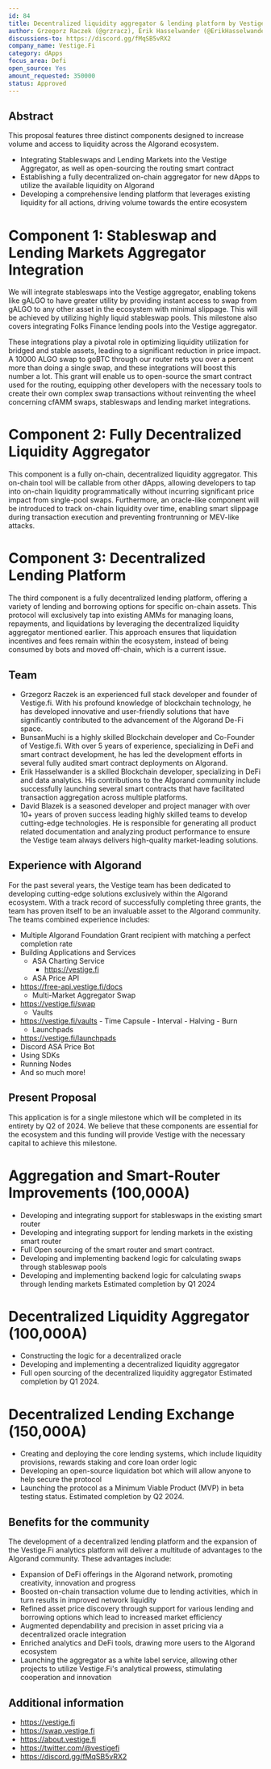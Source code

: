 ```yaml
---
id: 84
title: Decentralized liquidity aggregator & lending platform by Vestige
author: Grzegorz Raczek (@grzracz), Erik Hasselwander (@ErikHasselwander), Mariano Dominguez (@BunsanMuchi), David Blazek (@Zykoz)
discussions-to: https://discord.gg/fMqSB5vRX2
company_name: Vestige.Fi
category: dApps
focus_area: Defi
open_source: Yes
amount_requested: 350000
status: Approved
---
```


## Abstract
This proposal features three distinct components designed to increase volume and access to liquidity across the Algorand ecosystem. 
- Integrating Stableswaps and Lending Markets into the Vestige Aggregator, as well as open-sourcing the routing smart contract
- Establishing a fully decentralized on-chain aggregator for new dApps to utilize the available liquidity on Algorand
- Developing a comprehensive lending platform that leverages existing liquidity for all actions, driving volume towards the entire ecosystem
# Component 1: Stableswap and Lending Markets Aggregator Integration
We will integrate stableswaps into the Vestige aggregator, enabling tokens like gALGO to have greater utility by providing instant access to swap from gALGO to any other asset in the ecosystem with minimal slippage. This will be achieved by utilizing highly liquid stableswap pools. This milestone also covers integrating Folks Finance lending pools into the Vestige aggregator. 

These integrations play a pivotal role in optimizing liquidity utilization for bridged and stable assets, leading to a significant reduction in price impact. A 10000 ALGO swap to goBTC through our router nets you over a percent more than doing a single swap, and these integrations will boost this number a lot. This grant will enable us to open-source the smart contract used for the routing, equipping other developers with the necessary tools to create their own complex swap transactions without reinventing the wheel concerning cfAMM swaps, stableswaps and lending market integrations. 

# Component 2: Fully Decentralized Liquidity Aggregator
This component is a fully on-chain, decentralized liquidity aggregator. This on-chain tool will be callable from other dApps, allowing developers to tap into on-chain liquidity programmatically without incurring significant price impact from single-pool swaps. Furthermore, an oracle-like component will be introduced to track on-chain liquidity over time, enabling smart slippage during transaction execution and preventing frontrunning or MEV-like attacks.

# Component 3: Decentralized Lending Platform
The third component is a fully decentralized lending platform, offering a variety of lending and borrowing options for specific on-chain assets. This protocol will exclusively tap into existing AMMs for managing loans, repayments, and liquidations by leveraging the decentralized liquidity aggregator mentioned earlier. This approach ensures that liquidation incentives and fees remain within the ecosystem, instead of being consumed by bots and moved off-chain, which is a current issue.

## Team
- Grzegorz Raczek is an experienced full stack developer and founder of Vestige.fi.  With his profound knowledge of blockchain technology, he has developed innovative and user-friendly solutions that have significantly contributed to the advancement of the Algorand De-Fi space.
- BunsanMuchi is a highly skilled Blockchain developer and Co-Founder of Vestige.fi.  With over 5 years of experience, specializing in DeFi and smart contract development, he has led the development efforts in several fully audited smart contract deployments on Algorand.
- Erik Hasselwander is a skilled Blockchain developer, specializing in DeFi and data analytics.  His contributions to the Algorand community include successfully launching several smart contracts that have facilitated transaction aggregation across multiple platforms.
- David Blazek is a seasoned developer and project manager with over 10+ years of proven success leading highly skilled teams to develop cutting-edge technologies. He is responsible for generating all product related documentation and analyzing product performance to ensure the Vestige team always delivers high-quality market-leading solutions.
## Experience with Algorand
For the past several years, the Vestige team has been dedicated to developing cutting-edge solutions exclusively within the Algorand ecosystem. With a track record of successfully completing three grants, the team has proven itself to be an invaluable asset to the Algorand community.  
The teams combined experience includes:
- Multiple Algorand Foundation Grant recipient with matching a perfect  completion rate
- Building Applications and Services
	- ASA Charting Service
		- https://vestige.fi
	- ASA Price API 
- https://free-api.vestige.fi/docs
	- Multi-Market Aggregator Swap 
- https://vestige.fi/swap
	- Vaults
- https://vestige.fi/vaults
			- Time Capsule
			- Interval
			- Halving
			- Burn
	- Launchpads 
- https://vestige.fi/launchpads
- Discord ASA Price Bot
- Using SDKs
- Running Nodes
- And so much more!

## Present Proposal
This application is for a single milestone which will be completed in its entirety by Q2 of 2024. We believe that these components are essential for the ecosystem and this funding will provide Vestige with the necessary capital to achieve this milestone. 


# Aggregation and Smart-Router Improvements (100,000A)

- Developing and integrating support for stableswaps in the existing smart router
- Developing and integrating support for lending markets in the existing smart router 
- Full Open sourcing of the smart router and smart contract.
- Developing and implementing backend logic for calculating swaps through stableswap pools 
- Developing and implementing backend logic for calculating swaps through lending markets 
Estimated completion by Q1 2024

# Decentralized Liquidity Aggregator (100,000A)

- Constructing the logic for a decentralized oracle 
- Developing and implementing a decentralized liquidity aggregator
- Full open sourcing of the decentralized liquidity aggregator
Estimated completion by Q1 2024.

# Decentralized Lending Exchange (150,000A)

- Creating and deploying the core lending systems, which include liquidity provisions, rewards staking and core loan order logic 
- Developing an open-source liquidation bot which will allow anyone to help secure the protocol 
- Launching the protocol as a Minimum Viable Product (MVP) in beta testing status.
Estimated completion by Q2 2024.


## Benefits for the community
The development of a decentralized lending platform and the expansion of the Vestige.Fi analytics platform will deliver a multitude of advantages to the Algorand community.  These advantages include:

- Expansion of DeFi offerings in the Algorand network, promoting creativity, innovation and progress
- Boosted on-chain transaction volume due to lending activities, which in turn results in improved network liquidity
- Refined asset price discovery through support for various lending and borrowing options which lead to increased market efficiency
- Augmented dependability and precision in asset pricing via a decentralized oracle integration
- Enriched analytics and DeFi tools, drawing more users to the Algorand ecosystem
- Launching the aggregator as a white label service, allowing other projects to utilize Vestige.Fi's analytical prowess, stimulating cooperation and innovation

## Additional information
- https://vestige.fi
- https://swap.vestige.fi
- https://about.vestige.fi
- https://twitter.com/@vestigefi
- https://discord.gg/fMqSB5vRX2
